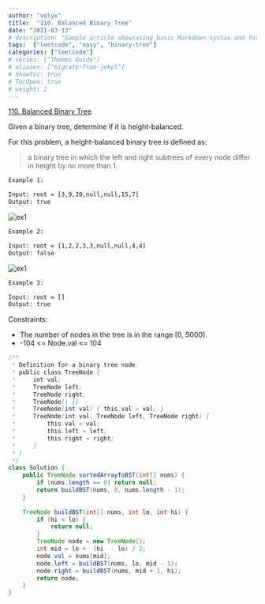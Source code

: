 ```yaml
---
author: "volyx"
title:  "110. Balanced Binary Tree"
date: "2021-03-13"
# description: "Sample article showcasing basic Markdown syntax and formatting for HTML elements."
tags:  ["leetcode", "easy", "binary-tree"]
categories: ["leetcode"]
# series: ["Themes Guide"]
# aliases: ["migrate-from-jekyl"]
# ShowToc: true
# TocOpen: true
# weight: 2
---
```


[110. Balanced Binary Tree](https://leetcode.com/problems/balanced-binary-tree/)

Given a binary tree, determine if it is height-balanced.

For this problem, a height-balanced binary tree is defined as:

> a binary tree in which the left and right subtrees of every node differ in height by no more than 1.

```txt
Example 1:

Input: root = [3,9,20,null,null,15,7]
Output: true
```

![ex1](/images/2021-03-13-balanced-binary-tree-ex1.jpg)

```txt
Example 2:

Input: root = [1,2,2,3,3,null,null,4,4]
Output: false
```

![ex1](/images/2021-03-13-balanced-binary-tree-ex1.jpg)

```txt
Example 3:

Input: root = []
Output: true
```

Constraints:

- The number of nodes in the tree is in the range [0, 5000].
- -104 <= Node.val <= 104



```java
/**
 * Definition for a binary tree node.
 * public class TreeNode {
 *     int val;
 *     TreeNode left;
 *     TreeNode right;
 *     TreeNode() {}
 *     TreeNode(int val) { this.val = val; }
 *     TreeNode(int val, TreeNode left, TreeNode right) {
 *         this.val = val;
 *         this.left = left;
 *         this.right = right;
 *     }
 * }
 */
class Solution {
    public TreeNode sortedArrayToBST(int[] nums) {
        if (nums.length == 0) return null;
        return buildBST(nums, 0, nums.length - 1);
    }
    
    TreeNode buildBST(int[] nums, int lo, int hi) {
        if (hi < lo) {
            return null;
        }
        TreeNode node = new TreeNode();
        int mid = lo +  (hi  - lo) / 2;
        node.val = nums[mid];
        node.left = buildBST(nums, lo, mid - 1);
        node.right = buildBST(nums, mid + 1, hi);
        return node;
    }
}
```
